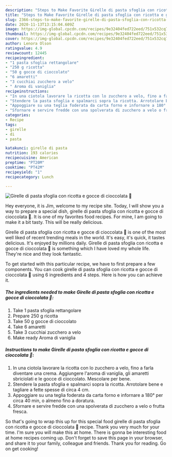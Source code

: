 ```yaml
---
description: "Steps to Make Favorite Girelle di pasta sfoglia con ricotta e gocce di cioccolata 🍥"
title: "Steps to Make Favorite Girelle di pasta sfoglia con ricotta e gocce di cioccolata 🍥"
slug: 2366-steps-to-make-favorite-girelle-di-pasta-sfoglia-con-ricotta-e-gocce-di-cioccolata
date: 2020-11-13T13:15:04.609Z
image: https://img-global.cpcdn.com/recipes/9e32404fed722eed/751x532cq70/girelle-di-pasta-sfoglia-con-ricotta-e-gocce-di-cioccolata-🍥-recipe-main-photo.jpg
thumbnail: https://img-global.cpcdn.com/recipes/9e32404fed722eed/751x532cq70/girelle-di-pasta-sfoglia-con-ricotta-e-gocce-di-cioccolata-🍥-recipe-main-photo.jpg
cover: https://img-global.cpcdn.com/recipes/9e32404fed722eed/751x532cq70/girelle-di-pasta-sfoglia-con-ricotta-e-gocce-di-cioccolata-🍥-recipe-main-photo.jpg
author: Lenora Olson
ratingvalue: 4.9
reviewcount: 12445
recipeingredient:
- "1 pasta sfoglia rettangolare"
- "250 g ricotta"
- "50 g gocce di cioccolato"
- "6 amaretti"
- "3 cucchiai zucchero a velo"
- " Aroma di vaniglia"
recipeinstructions:
- "In una ciotola lavorare la ricotta con lo zucchero a velo, fino a farla diventare una crema. Aggiungere l&#39;aroma di vaniglia, gli amaretti sbriciolati e le gocce di cioccolato. Mescolare per bene."
- "Stendere la pasta sfoglia e spalmarci sopra la ricotta. Arrotolare bene e tagliare a fette spesse di circa 4 cm."
- "Appoggiare su una teglia foderata da carta forno e infornare a 180° per circa 40 min, o almeno fino a doratura."
- "Sfornare e servire fredde con una spolverata di zucchero a velo o frutta fresca."
categories:
- Recipe
tags:
- girelle
- di
- pasta

katakunci: girelle di pasta 
nutrition: 193 calories
recipecuisine: American
preptime: "PT20M"
cooktime: "PT42M"
recipeyield: "1"
recipecategory: Lunch

---
```



![Girelle di pasta sfoglia con ricotta e gocce di cioccolata 🍥](https://img-global.cpcdn.com/recipes/9e32404fed722eed/751x532cq70/girelle-di-pasta-sfoglia-con-ricotta-e-gocce-di-cioccolata-🍥-recipe-main-photo.jpg)

Hey everyone, it is Jim, welcome to my recipe site. Today, I will show you a way to prepare a special dish, girelle di pasta sfoglia con ricotta e gocce di cioccolata 🍥. It is one of my favorites food recipes. For mine, I am going to make it a bit tasty. This will be really delicious.

Girelle di pasta sfoglia con ricotta e gocce di cioccolata 🍥 is one of the most well liked of recent trending meals in the world. It's easy, it's quick, it tastes delicious. It's enjoyed by millions daily. Girelle di pasta sfoglia con ricotta e gocce di cioccolata 🍥 is something which I have loved my whole life. They're nice and they look fantastic.




To get started with this particular recipe, we have to first prepare a few components. You can cook girelle di pasta sfoglia con ricotta e gocce di cioccolata 🍥 using 6 ingredients and 4 steps. Here is how you can achieve it.

<!--inarticleads1-->

##### The ingredients needed to make Girelle di pasta sfoglia con ricotta e gocce di cioccolata 🍥:

1. Take 1 pasta sfoglia rettangolare
1. Prepare 250 g ricotta
1. Take 50 g gocce di cioccolato
1. Take 6 amaretti
1. Take 3 cucchiai zucchero a velo
1. Make ready  Aroma di vaniglia




<!--inarticleads2-->

##### Instructions to make Girelle di pasta sfoglia con ricotta e gocce di cioccolata 🍥:

1. In una ciotola lavorare la ricotta con lo zucchero a velo, fino a farla diventare una crema. Aggiungere l&#39;aroma di vaniglia, gli amaretti sbriciolati e le gocce di cioccolato. Mescolare per bene.
1. Stendere la pasta sfoglia e spalmarci sopra la ricotta. Arrotolare bene e tagliare a fette spesse di circa 4 cm.
1. Appoggiare su una teglia foderata da carta forno e infornare a 180° per circa 40 min, o almeno fino a doratura.
1. Sfornare e servire fredde con una spolverata di zucchero a velo o frutta fresca.




So that's going to wrap this up for this special food girelle di pasta sfoglia con ricotta e gocce di cioccolata 🍥 recipe. Thank you very much for your time. I'm sure you will make this at home. There is gonna be interesting food at home recipes coming up. Don't forget to save this page in your browser, and share it to your family, colleague and friends. Thank you for reading. Go on get cooking!
